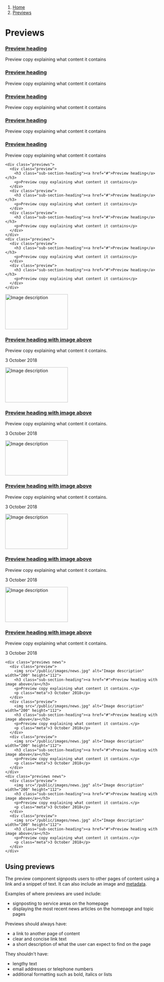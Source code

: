 1.  [Home](/design/overview)
2.  [Previews](#)

# Previews

<div class="previews">
  <div class="preview">
    <h3 class="sub-section-heading"><a href="#">Preview heading</a></h3>
    <p>Preview copy explaining what content it contains</p>
  </div>
  <div class="preview">
    <h3 class="sub-section-heading"><a href="#">Preview heading</a></h3>
    <p>Preview copy explaining what content it contains</p>
  </div>
  <div class="preview">
    <h3 class="sub-section-heading"><a href="#">Preview heading</a></h3>
    <p>Preview copy explaining what content it contains</p>
  </div>
</div>
<div class="previews">
  <div class="preview">
    <h3 class="sub-section-heading"><a href="#">Preview heading</a></h3>
    <p>Preview copy explaining what content it contains</p>
  </div>
  <div class="preview">
    <h3 class="sub-section-heading"><a href="#">Preview heading</a></h3>
    <p>Preview copy explaining what content it contains</p>
  </div>
</div>

    <div class="previews">
      <div class="preview">
        <h3 class="sub-section-heading"><a href="#">Preview heading</a></h3>
        <p>Preview copy explaining what content it contains</p>
      </div>
      <div class="preview">
        <h3 class="sub-section-heading"><a href="#">Preview heading</a></h3>
        <p>Preview copy explaining what content it contains</p>
      </div>
      <div class="preview">
        <h3 class="sub-section-heading"><a href="#">Preview heading</a></h3>
        <p>Preview copy explaining what content it contains</p>
      </div>
    </div>
    <div class="previews">
      <div class="preview">
        <h3 class="sub-section-heading"><a href="#">Preview heading</a></h3>
        <p>Preview copy explaining what content it contains</p>
      </div>
      <div class="preview">
        <h3 class="sub-section-heading"><a href="#">Preview heading</a></h3>
        <p>Preview copy explaining what content it contains</p>
      </div>
    </div>

<div class="previews news">
  <div class="preview">
    <img src="/public/images/news.jpg" alt="Image description" width="200" height="112">
    <h3 class="sub-section-heading"><a href="#">Preview heading with image above</a></h3>
    <p>Preview copy explaining what content it contains.</p>
    <p class="meta">3 October 2018</p>
  </div>
  <div class="preview">
    <img src="/public/images/news.jpg" alt="Image description" width="200" height="112">
    <h3 class="sub-section-heading"><a href="#">Preview heading with image above</a></h3>
    <p>Preview copy explaining what content it contains.</p>
    <p class="meta">3 October 2018</p>
  </div>
  <div class="preview">
    <img src="/public/images/news.jpg" alt="Image description" width="200" height="112">
    <h3 class="sub-section-heading"><a href="#">Preview heading with image above</a></h3>
    <p>Preview copy explaining what content it contains.</p>
    <p class="meta">3 October 2018</p>
  </div>
</div>
<div class="previews news">
  <div class="preview">
    <img src="/public/images/news.jpg" alt="Image description" width="200" height="112">
    <h3 class="sub-section-heading"><a href="#">Preview heading with image above</a></h3>
    <p>Preview copy explaining what content it contains.</p>
    <p class="meta">3 October 2018</p>
  </div>
  <div class="preview">
    <img src="/public/images/news.jpg" alt="Image description" width="200" height="112">
    <h3 class="sub-section-heading"><a href="#">Preview heading with image above</a></h3>
    <p>Preview copy explaining what content it contains.</p>
    <p class="meta">3 October 2018</p>
  </div>
</div>

    <div class="previews news">
      <div class="preview">
        <img src="/public/images/news.jpg" alt="Image description" width="200" height="112">
        <h3 class="sub-section-heading"><a href="#">Preview heading with image above</a></h3>
        <p>Preview copy explaining what content it contains.</p>
        <p class="meta">3 October 2018</p>
      </div>
      <div class="preview">
        <img src="/public/images/news.jpg" alt="Image description" width="200" height="112">
        <h3 class="sub-section-heading"><a href="#">Preview heading with image above</a></h3>
        <p>Preview copy explaining what content it contains.</p>
        <p class="meta">3 October 2018</p>
      </div>
      <div class="preview">
        <img src="/public/images/news.jpg" alt="Image description" width="200" height="112">
        <h3 class="sub-section-heading"><a href="#">Preview heading with image above</a></h3>
        <p>Preview copy explaining what content it contains.</p>
        <p class="meta">3 October 2018</p>
      </div>
    </div>
    <div class="previews news">
      <div class="preview">
        <img src="/public/images/news.jpg" alt="Image description" width="200" height="112">
        <h3 class="sub-section-heading"><a href="#">Preview heading with image above</a></h3>
        <p>Preview copy explaining what content it contains.</p>
        <p class="meta">3 October 2018</p>
      </div>
      <div class="preview">
        <img src="/public/images/news.jpg" alt="Image description" width="200" height="112">
        <h3 class="sub-section-heading"><a href="#">Preview heading with image above</a></h3>
        <p>Preview copy explaining what content it contains.</p>
        <p class="meta">3 October 2018</p>
      </div>
    </div>

## Using previews

The preview component signposts users to other pages of content using a link and a snippet of text. It can also include an image and <a href="/elements/meta">metadata</a>.

Examples of where previews are used include:
<ul>
  <li>signposting to service areas on the homepage</li>
  <li>displaying the most recent news articles on the homepage and topic pages</li>
</ul>
Previews should always have:
<ul>
  <li>a link to another page of content</li>
  <li>clear and concise link text</li>
  <li>a short description of what the user can expect to find on the page</li>
</ul>
They shouldn't have:
<ul>
  <li>lengthy text</li>
  <li>email addresses or telephone numbers</li>
  <li>additional formatting such as bold, italics or lists</li>
</ul>
